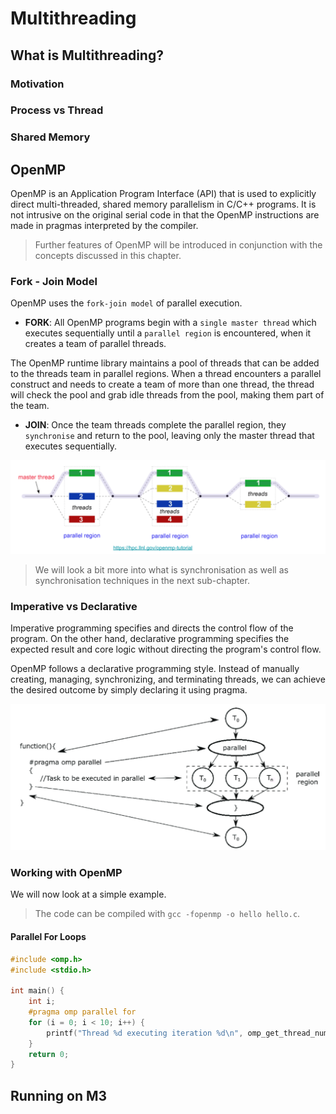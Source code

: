# Multithreading

## What is Multithreading?

### Motivation

### Process vs Thread

### Shared Memory

## OpenMP

OpenMP is an Application Program Interface (API) that is used to explicitly direct multi-threaded, shared memory parallelism in C/C++ programs. It is not intrusive on the original serial code in that the OpenMP instructions are made in pragmas interpreted by the compiler.

> Further features of OpenMP will be introduced in conjunction with the concepts discussed in this chapter.

### Fork - Join Model

OpenMP uses the `fork-join model` of parallel execution.

* **FORK**: All OpenMP programs begin with a `single master thread` which executes sequentially until a `parallel region` is encountered, when it creates a team of parallel threads.

The OpenMP runtime library maintains a pool of threads that can be added to the threads team in parallel regions. When a thread encounters a parallel construct and needs to create a team of more than one thread, the thread will check the pool and grab idle threads from the pool, making them part of the team.

* **JOIN**: Once the team threads complete the parallel region, they `synchronise` and return to the pool, leaving only the master thread that executes sequentially.

![Fork - Join Model](./imgs/fork-join.png)

> We will look a bit more into what is synchronisation as well as synchronisation techniques in the next sub-chapter.

### Imperative vs Declarative

Imperative programming specifies and directs the control flow of the program. On the other hand, declarative programming specifies the expected result and core logic without directing the program's control flow.

OpenMP follows a declarative programming style. Instead of manually creating, managing, synchronizing, and terminating threads, we can achieve the desired outcome by simply declaring it using pragma.

![Structure Overview](./imgs/program-structure.png)

### Working with OpenMP

We will now look at a simple example.

> The code can be compiled with `gcc -fopenmp -o hello hello.c`.

#### Parallel For Loops

```c
#include <omp.h>
#include <stdio.h>

int main() {
    int i;
    #pragma omp parallel for
    for (i = 0; i < 10; i++) {
        printf("Thread %d executing iteration %d\n", omp_get_thread_num(), i);
    }
    return 0;
}
```

## Running on M3